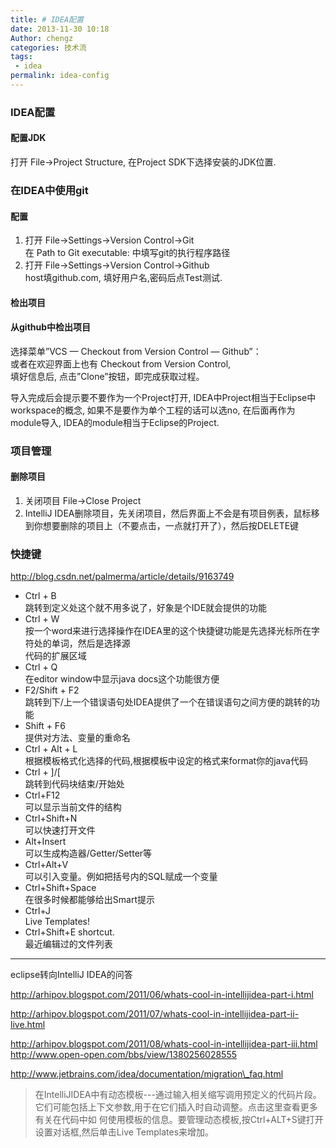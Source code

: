 ```yaml
---
title: # IDEA配置
date: 2013-11-30 10:18
Author: chengz
categories: 技术流
tags:
 - idea
permalink: idea-config
---
```


### IDEA配置

#### 配置JDK  
打开 File-\>Project Structure, 在Project SDK下选择安装的JDK位置.

### 在IDEA中使用git

#### 配置  
1. 打开 File-\>Settings-\>Version Control-\>Git  
在 Path to Git executable: 中填写git的执行程序路径  
2. 打开 File-\>Settings-\>Version Control-\>Github  
host填github.com, 填好用户名,密码后点Test测试.

#### 检出项目

#### 从github中检出项目  
选择菜单”VCS — Checkout from Version Control — Github”：  
或者在欢迎界面上也有 Checkout from Version Control,  
填好信息后, 点击”Clone”按钮，即完成获取过程。

导入完成后会提示要不要作为一个Project打开,
IDEA中Project相当于Eclipse中workspace的概念,
如果不是要作为单个工程的话可以选no, 在后面再作为module导入,
IDEA的module相当于Eclipse的Project.

### 项目管理

#### 删除项目  
1. 关闭项目 File-\>Close Project  
2. IntelliJ IDEA删除项目，先关闭项目，然后界面上不会是有项目例表，鼠标移到你想要删除的项目上（不要点击，一点就打开了），然后按DELETE键

### 快捷键  
http://blog.csdn.net/palmerma/article/details/9163749

- Ctrl + B  
跳转到定义处这个就不用多说了，好象是个IDE就会提供的功能  
- Ctrl + W  
按一个word来进行选择操作在IDEA里的这个快捷键功能是先选择光标所在字符处的单词，然后是选择源  
代码的扩展区域  
- Ctrl + Q  
在editor window中显示java docs这个功能很方便  
- F2/Shift + F2  
跳转到下/上一个错误语句处IDEA提供了一个在错误语句之间方便的跳转的功能  
- Shift + F6  
提供对方法、变量的重命名  
- Ctrl + Alt + L  
根据模板格式化选择的代码,根据模板中设定的格式来format你的java代码  
- Ctrl + ]/[  
跳转到代码块结束/开始处  
- Ctrl+F12  
可以显示当前文件的结构  
- Ctrl+Shift+N  
可以快速打开文件  
- Alt+Insert  
可以生成构造器/Getter/Setter等  
- Ctrl+Alt+V  
可以引入变量。例如把括号内的SQL赋成一个变量  
- Ctrl+Shift+Space  
在很多时候都能够给出Smart提示  
- Ctrl+J  
Live Templates!  
- Ctrl+Shift+E shortcut.  
最近编辑过的文件列表

---
 
eclipse转向IntelliJ IDEA的问答  

http://arhipov.blogspot.com/2011/06/whats-cool-in-intellijidea-part-i.html  

http://arhipov.blogspot.com/2011/07/whats-cool-in-intellijidea-part-ii-live.html  

http://arhipov.blogspot.com/2011/08/whats-cool-in-intellijidea-part-iii.html  
http://www.open-open.com/bbs/view/1380256028555

http://www.jetbrains.com/idea/documentation/migration\_faq.html

> 在IntelliJIDEA中有动态模板---通过输入相关缩写调用预定义的代码片段。它们可能包括上下文参数,用于在它们插入时自动调整。点击这里查看更多有关在代码中如
何使用模板的信息。要管理动态模板,按Ctrl+ALT+S键打开设置对话框,然后单击Live
Templates来增加。
